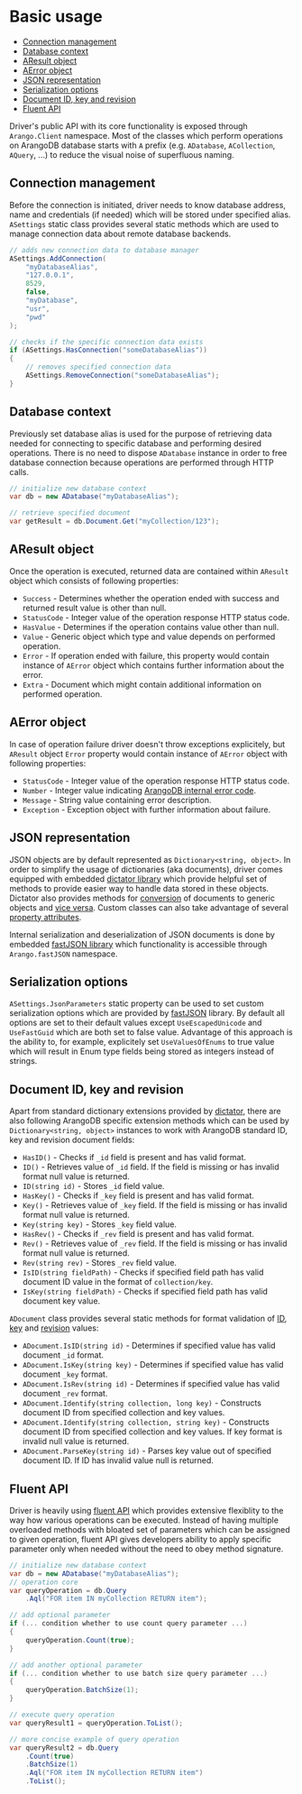 # Basic usage

- [Connection management](#connection-management)
- [Database context](#database-context)
- [AResult object](#aresult-object)
- [AError object](#aerror-object)
- [JSON representation](#json-representation)
- [Serialization options](#serialization-options)
- [Document ID, key and revision](#document-id-key-and-revision)
- [Fluent API](#fluent-api)

Driver's public API with its core functionality is exposed through `Arango.Client` namespace. Most of the classes which perform operations on ArangoDB database starts with `A` prefix (e.g. `ADatabase`, `ACollection`, `AQuery`, ...) to reduce the visual noise of superfluous naming.

## Connection management

Before the connection is initiated, driver needs to know database address, name and credentials (if needed) which will be stored under specified alias. `ASettings` static class provides several static methods which are used to manage connection data about remote database backends.

```csharp
// adds new connection data to database manager
ASettings.AddConnection(
    "myDatabaseAlias",
    "127.0.0.1",
    8529,
    false,
    "myDatabase",
    "usr",
    "pwd"
);

// checks if the specific connection data exists
if (ASettings.HasConnection("someDatabaseAlias"))
{
    // removes specified connection data
    ASettings.RemoveConnection("someDatabaseAlias");
}
```

## Database context

Previously set database alias is used for the purpose of retrieving data needed for connecting to specific database and performing desired operations. There is no need to dispose `ADatabase` instance in order to free database connection because operations are performed through HTTP calls.

```csharp
// initialize new database context
var db = new ADatabase("myDatabaseAlias");

// retrieve specified document
var getResult = db.Document.Get("myCollection/123");
```

## AResult object

Once the operation is executed, returned data are contained within `AResult` object which consists of following properties:

- `Success` - Determines whether the operation ended with success and returned result value is other than null.
- `StatusCode` - Integer value of the operation response HTTP status code.
- `HasValue` - Determines if the operation contains value other than null.
- `Value` - Generic object which type and value depends on performed operation.
- `Error` - If operation ended with failure, this property would contain instance of `AError` object which contains further information about the error.
- `Extra` - Document which might contain additional information on performed operation.

## AError object

In case of operation failure driver doesn't throw exceptions explicitely, but `AResult` object `Error` property would contain instance of `AError` object with following properties:

- `StatusCode` - Integer value of the operation response HTTP status code.
- `Number` - Integer value indicating [ArangoDB internal error code](https://docs.arangodb.com/ErrorCodes/README.html).
- `Message` - String value containing error description.
- `Exception` - Exception object with further information about failure.

## JSON representation

JSON objects are by default represented as `Dictionary<string, object>`. In order to simplify the usage of dictionaries (aka documents), driver comes equipped with embedded [dictator library](https://github.com/yojimbo87/dictator) which provide helpful set of methods to provide easier way to handle data stored in these objects. Dictator also provides methods for [conversion](https://github.com/yojimbo87/dictator#convert-document-to-strongly-typed-object) of documents to generic objects and [vice versa](https://github.com/yojimbo87/dictator#convert-strongly-typed-object-to-document). Custom classes can also take advantage of several [property attributes](https://github.com/yojimbo87/dictator#property-attributes).

Internal serialization and deserialization of JSON documents is done by embedded [fastJSON library](http://www.codeproject.com/Articles/159450/fastJSON) which functionality is accessible through `Arango.fastJSON` namespace.

## Serialization options

`ASettings.JsonParameters` static property can be used to set custom serialization options which are provided by [fastJSON](http://www.codeproject.com/Articles/159450/fastJSON) library. By default all options are set to their default values except `UseEscapedUnicode` and `UseFastGuid` which are both set to false value. Advantage of this approach is the ability to, for example, explicitely set `UseValuesOfEnums` to true value which will result in Enum type fields being stored as integers instead of strings.

## Document ID, key and revision

Apart from standard dictionary extensions provided by [dictator](https://github.com/yojimbo87/dictator), there are also following ArangoDB specific extension methods which can be used by `Dictionary<string, object>` instances to work with ArangoDB standard ID, key and revision document fields:

- `HasID()` - Checks if `_id` field is present and has valid format.
- `ID()` - Retrieves value of `_id` field. If the field is missing or has invalid format null value is returned.
- `ID(string id)` - Stores `_id` field value.
- `HasKey()` - Checks if `_key` field is present and has valid format.
- `Key()` - Retrieves value of `_key` field. If the field is missing or has invalid format null value is returned.
- `Key(string key)` - Stores `_key` field value.
- `HasRev()` - Checks if `_rev` field is present and has valid format.
- `Rev()` - Retrieves value of `_rev` field. If the field is missing or has invalid format null value is returned.
- `Rev(string rev)` - Stores `_rev` field value.
- `IsID(string fieldPath)` - Checks if specified field path has valid document ID value in the format of `collection/key`.
- `IsKey(string fieldPath)` - Checks if specified field path has valid document key value.

`ADocument` class provides several static methods for format validation of [ID](https://docs.arangodb.com/Glossary/README.html#document_handle), [key](https://docs.arangodb.com/NamingConventions/DocumentKeys.html) and [revision](https://docs.arangodb.com/Glossary/README.html#document_revision) values: 

- `ADocument.IsID(string id)` - Determines if specified value has valid document `_id` format. 
- `ADocument.IsKey(string key)` - Determines if specified value has valid document `_key` format.
- `ADocument.IsRev(string id)` - Determines if specified value has valid document `_rev` format.
- `ADocument.Identify(string collection, long key)` - Constructs document ID from specified collection and key values.
- `ADocument.Identify(string collection, string key)` - Constructs document ID from specified collection and key values. If key format is invalid null value is returned.
- `ADocument.ParseKey(string id)` - Parses key value out of specified document ID. If ID has invalid value null is returned. 

## Fluent API

Driver is heavily using [fluent API](http://en.wikipedia.org/wiki/Fluent_interface) which provides extensive flexiblity to the way how various operations can be executed. Instead of having multiple overloaded methods with bloated set of parameters which can be assigned to given operation, fluent API gives developers ability to apply specific parameter only when needed without the need to obey method signature.

```csharp
// initialize new database context
var db = new ADatabase("myDatabaseAlias");
// operation core
var queryOperation = db.Query
    .Aql("FOR item IN myCollection RETURN item");

// add optional parameter
if (... condition whether to use count query parameter ...)
{
    queryOperation.Count(true);
}

// add another optional parameter
if (... condition whether to use batch size query parameter ...)
{
    queryOperation.BatchSize(1);
}

// execute query operation
var queryResult1 = queryOperation.ToList();

// more concise example of query operation
var queryResult2 = db.Query
    .Count(true)
    .BatchSize(1)
    .Aql("FOR item IN myCollection RETURN item")
    .ToList();
```